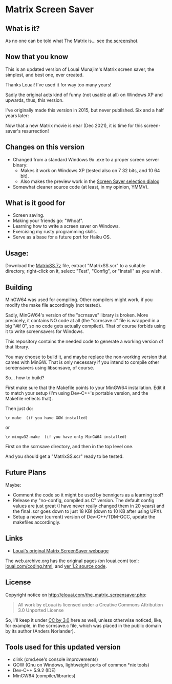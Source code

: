 Matrix Screen Saver
===================

What is it?
-----------

As no one can be told what The Matrix is... see [the screenshot](screenshots/MatrixSS_1920x1080.png).


Now that you know
-----------------

This is an updated version of Louai Munajim's Matrix screen saver, the simplest, and best one, ever created.

Thanks Louai! I've used it for way too many years!

Sadly the original acts kind of funny (not usable at all) on Windows XP and upwards, thus, this version.

I've originally made this version in 2015, but never published. Six and a half years later:

Now that a new Matrix movie is near (Dec 2021), it is time for this screen-saver's resurrection!


Changes on this version
-----------------------

* Changed from a standard Windows 9x .exe to a proper screen server binary:
  * Makes it work on Windows XP (tested also on 7 32 bits, and 10 64 bit).
  * Also makes the preview work in the [Screen Saver selection dialog](screenshots/MatrixSS_Win7-ScreenSaverDialog.png)
* Somewhat cleaner source code (at least, in my opinion, YMMV).


What is it good for
-------------------

* Screen saving.
* Making your friends go: "Whoa!".
* Learning how to write a screen saver on Windows.
* Exercising my rusty programming skills.
* Serve as a base for a future port for Haiku OS.


Usage:
------

Download the [MatrixSS.7z](MatrixSS.7z) file, extract "MatrixSS.scr" to a suitable directory, right-click on it, select: "Test", "Config", or "Install" as you wish.


Building
--------

MinGW64 was used for compiling. Other compilers might work, if you modify the make file accordingly (not tested).

Sadly, MinGW64's version of the "scrnsave" library is broken. More precicely, it contains NO code at all (the "scrnsave.c" file is wrapped in a big "#if 0", so no code gets actually compiled). That of course forbids using it to write screensavers for Windows.

This repository contains the needed code to generate a working version of that library.

You may choose to build it, and maybe replace the non-working version that cames with MinGW. That is only necessary if you intend to compile other screensavers using libscnsave, of course.

So... how to build?

First make sure that the Makefile points to your MinGW64 installation. Edit it to match your setup (I'm using Dev-C++'s portable version, and the Makefile reflects that).

Then just do:

    \> make  (if you have GOW installed)

or

    \> mingw32-make  (if you have only MinGW64 installed)

First on the scrnsave directory, and then in the top level one.

And you should get a "MatrixSS.scr" ready to be tested.


Future Plans
------------

Maybe:

* Comment the code so it might be used by bennigers as a learning tool?
* Release my "no-config, compiled as C" version. The default config values are just great (I have never really changed them in 20 years) and the final .scr goes down to just 18 KB! (down to 10 KB after using UPX).
* Setup a newer (current) version of Dev-C++/TDM-GCC, update the makefiles accordingly.


Links
-----

- [Louai's original Matrix ScreenSaver webpage](http://elouai.com/the_matrix_screensaver.php)

The web.archive.org has the original pages (on louai.com) too!: [louai.com/coding.html](https://web.archive.org/web/20010203155900/http://louai.com/coding.html), and [ver 1.2 source code](https://web.archive.org/web/20000914170532if_/http://www.louai.com:80/coding/matrixsrc.zip).


License
-------

Copyright notice on http://elouai.com/the_matrix_screensaver.php:

> All work by eLouai is licensed under a Creative Commons Attribution 3.0 Unported License

So, I'll keep it under [CC by 3.0](http://creativecommons.org/licenses/by/3.0/) here as well, unless otherwise noticed, like, for example, in the scrnsave.c file, which was placed in the public domain by its author (Anders Norlander).


Tools used for this updated version
-----------------------------------

- clink (cmd.exe's console improvements)
- GOW (Gnu on Windows, lightweight ports of common *nix tools)
- Dev-C++ 5.9.2 (IDE)
- MinGW64 (compiler/libraries)
